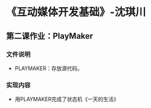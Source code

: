 # 《互动媒体开发基础》-沈琪川
## 第二课作业：PlayMaker
### 文件说明
* PLAYMAKER：存放源代码。
### 实现内容
* 用PLAYMAKER完成了状态机《一天的生活》

